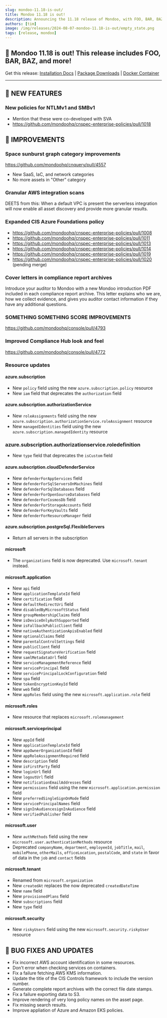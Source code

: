 ```yaml
---
slug: mondoo-11.18-is-out/
title: Mondoo 11.18 is out!
description: Announcing the 11.18 release of Mondoo, with FOO, BAR, BAZ, and more!
authors: [tim]
image: /img/releases/2024-08-07-mondoo-11.18-is-out/empty_state.png
tags: [release, mondoo]
---
```


## 🥳 Mondoo 11.18 is out! This release includes FOO, BAR, BAZ, and more!

Get this release: [Installation Docs](https://mondoo.com/docs/cnspec/) | [Package Downloads](https://releases.mondoo.com/cnspec/) | [Docker Container](https://hub.docker.com/r/mondoo/cnspec)

---

## 🎉 NEW FEATURES

### New policies for NTLMv1 and SMBv1

- Mention that these were co-developed with SVA
- https://github.com/mondoohq/cnspec-enterprise-policies/pull/1018

## 🧹 IMPROVEMENTS

### Space sunburst graph category improvements

https://github.com/mondoohq/cnquery/pull/4557

- New SaaS, IaC, and network categories
- No more assets in "Other" category

### Granular AWS integration scans

DEETS from this: When a default VPC is present the serverless integration will now enable all asset discovery and provide more granular results.

### Expanded CIS Azure Foundations policy

- https://github.com/mondoohq/cnspec-enterprise-policies/pull/1008
- https://github.com/mondoohq/cnspec-enterprise-policies/pull/1011
- https://github.com/mondoohq/cnspec-enterprise-policies/pull/1013
- https://github.com/mondoohq/cnspec-enterprise-policies/pull/1014
- https://github.com/mondoohq/cnspec-enterprise-policies/pull/1019
- https://github.com/mondoohq/cnspec-enterprise-policies/pull/1020 (pending merge)

### Cover letters in compliance report archives

Introduce your auditor to Mondoo with a new Mondoo introduction PDF included in each compliance report archive. This letter explains who we are, how we collect evidence, and gives you auditor contact information if they have any additional questions.

### SOMETHING SOMETHING SCORE IMPROVEMENTS

https://github.com/mondoohq/console/pull/4793

### Improved Compliance Hub look and feel

https://github.com/mondoohq/console/pull/4772

### Resource updates

#### azure.subscription

- New `policy` field using the new `azure.subscription.policy` resource
- New `iam` field that deprecates the `authorization` field

#### azure.subscription.authorizationService

- New `roleAssignments` field using the new `azure.subscription.authorizationService.roleAssignment` resource
- New `managedIdentities` field using the new `azure.subscription.managedIdentity` resource

### azure.subscription.authorizationservice.roledefinition

- New `type` field that deprecates the `isCustom` field

#### azure.subscription.cloudDefenderService

- New `defenderForAppServices` field
- New `defenderForSqlServersOnMachines` field
- New `defenderForSqlDatabases` field
- New `defenderForOpenSourceDatabases` field
- New `defenderForCosmosDb` field
- New `defenderForStorageAccounts` field
- New `defenderForKeyVaults` field
- New `defenderForResourceManager` field

#### azure.subscription.postgreSql.FlexibleServers

- Return all servers in the subscription

#### microsoft

- The `organizations` field is now deprecated. Use `microsoft.tenant` instead.

#### microsoft.application

- New `api` field
- New `applicationTemplateId` field
- New `certification` field
- New `defaultRedirectUri` field
- New `disabledByMicrosoftStatus` field
- New `groupMembershipClaims` field
- New `isDeviceOnlyAuthSupported` field
- New `isFallbackPublicClient` field
- New `nativeAuthenticationApisEnabled` field
- New `optionalClaims` field
- New `parentalControlSettings` field
- New `publicClient` field
- New `requestSignatureVerification` field
- New `samlMetadataUrl` field
- New `serviceManagementReference` field
- New `servicePrincipal` field
- New `servicePrincipalLockConfiguration` field
- New `spa` field
- New `tokenEncryptionKeyId` field
- New `web` field
- New `appRoles` field using the new `microsoft.application.role` field

#### microsoft.roles

- New resource that replaces `microsoft.rolemanagement`

#### microsoft.serviceprincipal

- New `appId` field
- New `applicationTemplateId` field
- New `appOwnerOrganizationId` field
- New `appRoleAssignmentRequired` field
- New `description` field
- New `isFirstParty` field
- New `loginUrl` field
- New `logoutUrl` field
- New `notificationEmailAddresses` field
- New `permissions` field using the new `microsoft.application.permission` field
- New `preferredSingleSignOnMode` field
- New `servicePrincipalNames` field
- New `signInAudiencesignInAudience` field
- New `verifiedPublisher` field

#### microsoft.user

- New `authMethods` field using the new `microsoft.user.authenticationMethods` resource
- Deprecated `companyName`, `department`, `employeeId`, `jobTitle`, `mail`, `mobilePhone`, `otherMails`, `officeLocation`, `postalCode`, and `state` in favor of data in the `job` and `contact` fields

#### microsoft.tenant

- Renamed from `microsoft.organization`
- New `createdAt` replaces the now deprecated `createdDateTime`
- New `name` field
- New `provisionedPlans` field
- New `subscriptions` field
- New `type` field

#### microsoft.security

- New `riskyUsers` field using the new `microsoft.security.riskyUser` resource

## 🐛 BUG FIXES AND UPDATES

- Fix incorrect AWS account identification in some resources.
- Don't error when checking services on containers.
- Fix a failure fetching AWS KMS information.
- Update the title of the CIS Controls framework to include the version number.
- Generate complete report archives with the correct file date stamps.
- Fix a failure exporting data to S3.
- Improve rendering of very long policy names on the asset page.
- Fix missing search results.
- Improve appliation of Azure and Amazon EKS policies.
